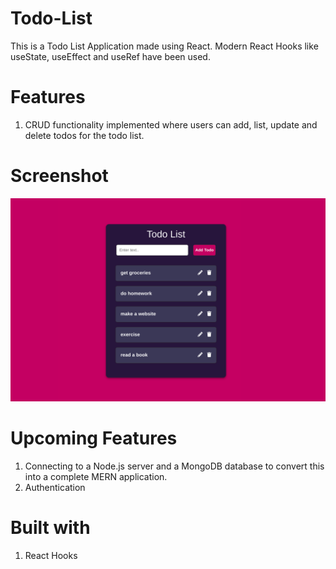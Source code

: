 # Todo-List
This is a Todo List Application made using React. Modern React Hooks like useState, useEffect and useRef have been used.

# Features 
1. CRUD functionality implemented where users can add, list, update and delete todos for the todo list.

# Screenshot 
<img src="screenshot/todo.png">

# Upcoming Features 
1. Connecting to a Node.js server and a MongoDB database to convert this into a complete MERN application.
2. Authentication 

# Built with 
1. React Hooks 
